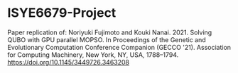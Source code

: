 # ISYE6679-Project
Paper replication of:
Noriyuki Fujimoto and Kouki Nanai. 2021. Solving QUBO with GPU parallel MOPSO. In Proceedings of the Genetic and Evolutionary Computation Conference Companion (GECCO '21). Association for Computing Machinery, New York, NY, USA, 1788–1794. https://doi.org/10.1145/3449726.3463208
